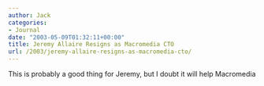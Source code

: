 ```yaml
---
author: Jack
categories:
- Journal
date: "2003-05-09T01:32:11+00:00"
title: Jeremy Allaire Resigns as Macromedia CTO
url: /2003/jeremy-allaire-resigns-as-macromedia-cto/
---
```


This is probably a good thing for Jeremy, but I doubt it will help Macromedia
